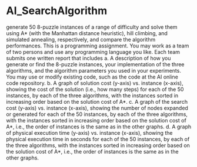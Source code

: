 AI_SearchAlgorithm
==================

generate 50 8-puzzle instances of a range of difficulty and solve them using A* (with the Manhattan distance heuristic), hill climbing, and simulated annealing, respectively, and compare the algorithm performances.
This is a programming assignment. You may work as a team of two persons and use any programming language you like. Each team submits one written report that includes
a.                               A description of how you generate or find the 8-puzzle instances, your implementation of the three algorithms, and the algorithm parameters you used in your experiments. You may use or modify existing code, such as the code at the AI online code repository.
b.                              A graph of solution cost (y-axis) vs. instance (x-axis), showing the cost of the solution (i.e., how many steps) for each of the 50 instances, by each of the three algorithms, with the instances sorted in increasing order based on the solution cost of A*.
c.                               A graph of the search cost (y-axis) vs. instance (x-axis), showing the number of nodes expanded or generated for each of the 50 instances, by each of the three algorithms, with the instances sorted in increasing order based on the solution cost of A*, i.e., the order of instances is the same as in the other graphs.
d.                              A graph of physical execution time (y-axis) vs. instance (x-axis), showing the physical execution time in seconds for each of the 50 instances, by each of the three algorithms, with the instances sorted in increasing order based on the solution cost of A*, i.e., the order of instances is the same as in the other graphs.
